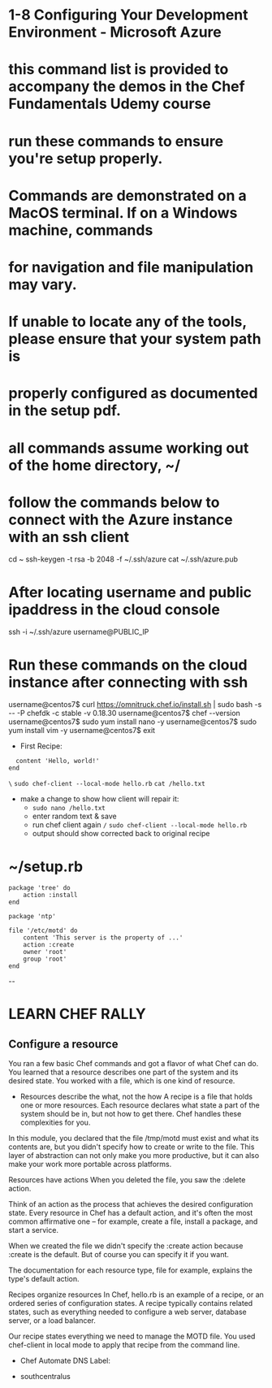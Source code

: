 # 1-8 Configuring Your Development Environment - Microsoft Azure
# this command list is provided to accompany the demos in the Chef Fundamentals Udemy course

# run these commands to ensure you're setup properly.
# Commands are demonstrated on a MacOS terminal. If on a Windows machine, commands
# for navigation and file manipulation may vary.
# If unable to locate any of the tools, please ensure that your system path is 
# properly configured as documented in the setup pdf.

# all commands assume working out of the home directory, ~/

# follow the commands below to connect with the Azure instance with an ssh client
cd ~
ssh-keygen -t rsa -b 2048 -f ~/.ssh/azure
cat ~/.ssh/azure.pub

# After locating username and public ipaddress in the cloud console
ssh -i 	~/.ssh/azure username@PUBLIC_IP


# Run these commands on the cloud instance after connecting with ssh
username@centos7$ curl https://omnitruck.chef.io/install.sh | sudo bash -s -- -P chefdk -c stable -v 0.18.30
username@centos7$ chef --version
username@centos7$ sudo yum install nano -y
username@centos7$ sudo yum install vim -y
username@centos7$ exit

- First Recipe:  
```file '/hello.txt' do
  content 'Hello, world!'
end
```

`\`
`sudo chef-client --local-mode hello.rb`
`cat /hello.txt`
- make a change to show how client will repair it:
    - `sudo nano /hello.txt` 
    - enter random text & save
    - run chef client again `/`
        `sudo chef-client --local-mode hello.rb`
    - output should show corrected back to original recipe


# ~/setup.rb
```
package 'tree' do
	action :install
end

package 'ntp'

file '/etc/motd' do
	content 'This server is the property of ...'
	action :create
	owner 'root'
	group 'root'
end

```
-- 
# LEARN CHEF RALLY
## Configure a resource 

You ran a few basic Chef commands and got a flavor of what Chef can do. You learned that a resource describes one part of the system and its desired state. You worked with a file, which is one kind of resource.

* Resources describe the what, not the how
A recipe is a file that holds one or more resources. Each resource declares what state a part of the system should be in, but not how to get there. Chef handles these complexities for you.

In this module, you declared that the file /tmp/motd must exist and what its contents are, but you didn't specify how to create or write to the file. This layer of abstraction can not only make you more productive, but it can also make your work more portable across platforms.

Resources have actions
When you deleted the file, you saw the :delete action.

Think of an action as the process that achieves the desired configuration state. Every resource in Chef has a default action, and it's often the most common affirmative one – for example, create a file, install a package, and start a service.

When we created the file we didn't specify the :create action because :create is the default. But of course you can specify it if you want.

The documentation for each resource type, file for example, explains the type's default action.

Recipes organize resources
In Chef, hello.rb is an example of a recipe, or an ordered series of configuration states. A recipe typically contains related states, such as everything needed to configure a web server, database server, or a load balancer.

Our recipe states everything we need to manage the MOTD file. You used chef-client in local mode to apply that recipe from the command line.

* Chef Automate DNS Label:
- southcentralus

